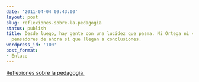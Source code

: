 ```yaml
---
date: '2011-04-04 09:43:00'
layout: post
slug: reflexiones-sobre-la-pedagogia
status: publish
title: Desde luego, hay gente con una lucidez que pasma. Ni Ortega ni vainas, los
  pensadores de ahora sí que llegan a conclusiones. 
wordpress_id: '100'
post_format:
- Enlace
---
```


[Reflexiones sobre la pedagogía.](http://www.terceracultura.net/tc/wp-content/uploads/2011/04/pedagogia_ciencia.pdf)
